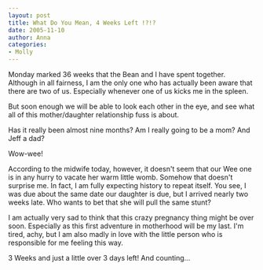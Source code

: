 ```yaml
---
layout: post
title: What Do You Mean, 4 Weeks Left !?!?
date: 2005-11-10
author: Anna
categories:
- Molly
---
```


Monday marked 36 weeks that the Bean and I have spent together. Although in all fairness, I am the only one who has actually been aware that there are two of us. Especially whenever one of us kicks me in the spleen.

But soon enough we will be able to look each other in the eye, and see what all of this mother/daughter relationship fuss is about.

Has it really been almost nine months? Am I really going to be a mom? And Jeff a dad?

Wow-wee!

According to the midwife today, however, it doesn't seem that our Wee one is in any hurry to vacate her warm little womb. Somehow that doesn't surprise me. In fact, I am fully expecting history to repeat itself. You see, I was due about the same date our daughter is due, but I arrived nearly two weeks late. Who wants to bet that she will pull the same stunt?

I am actually very sad to think that this crazy pregnancy thing might be over soon. Especially as this first adventure in motherhood will be my last. I'm tired, achy, but I am also madly in love with the little person who is responsible for me feeling this way.

3 Weeks and just a little over 3 days left! And counting...